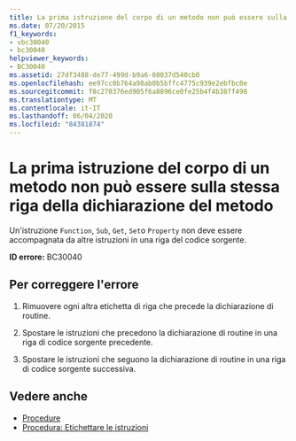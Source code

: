 ```yaml
---
title: La prima istruzione del corpo di un metodo non può essere sulla stessa riga della dichiarazione del metodo
ms.date: 07/20/2015
f1_keywords:
- vbc30040
- bc30040
helpviewer_keywords:
- BC30040
ms.assetid: 27df3488-de77-499d-b9a6-08037d540cb0
ms.openlocfilehash: ee97cc0b764a98ab0b5bffc4775c939e2ebfbc0e
ms.sourcegitcommit: f8c270376ed905f6a8896ce0fe25b4f4b38ff498
ms.translationtype: MT
ms.contentlocale: it-IT
ms.lasthandoff: 06/04/2020
ms.locfileid: "84381874"
---
```

# <a name="first-statement-of-a-method-body-cannot-be-on-the-same-line-as-the-method-declaration"></a>La prima istruzione del corpo di un metodo non può essere sulla stessa riga della dichiarazione del metodo
Un'istruzione `Function`, `Sub`, `Get`, `Set`o `Property` non deve essere accompagnata da altre istruzioni in una riga del codice sorgente.  
  
 **ID errore:** BC30040  
  
## <a name="to-correct-this-error"></a>Per correggere l'errore  
  
1. Rimuovere ogni altra etichetta di riga che precede la dichiarazione di routine.  
  
2. Spostare le istruzioni che precedono la dichiarazione di routine in una riga di codice sorgente precedente.  
  
3. Spostare le istruzioni che seguono la dichiarazione di routine in una riga di codice sorgente successiva.  
  
## <a name="see-also"></a>Vedere anche

- [Procedure](../programming-guide/language-features/procedures/index.md)
- [Procedura: Etichettare le istruzioni](../programming-guide/program-structure/how-to-label-statements.md)
